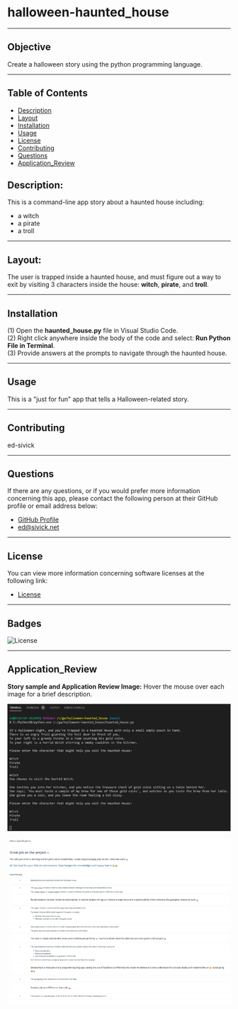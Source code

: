 # halloween-haunted_house
___
## Objective
Create a halloween story using the python programming language.
___
## Table of Contents
* [Description](#description)
* [Layout](#layout)
* [Installation](#installation)
* [Usage](#usage)
* [License](#license)
* [Contributing](#contributing)
* [Questions](#questions)
* [Application_Review](#application_review)
## Description:
 This is a command-line app story about a haunted house including:
 - a witch
 - a pirate
 - a troll
_____
## Layout:
The user is trapped inside a haunted house, and must figure out a way to exit by visiting 3 characters inside the house: **witch**, **pirate**, and **troll**.
___
## Installation
(1) Open the **haunted_house.py** file in Visual Studio Code.   
(2) Right click anywhere inside the body of the code and select: **Run Python File in Terminal**.   
(3) Provide answers at the prompts to navigate through the haunted house.        
_____
## Usage
This is a "just for fun" app that tells a Halloween-related story. 
_____
## Contributing
ed-sivick
_____
## Questions
If there are any questions, or if you would prefer more information concerning this app,
please contact the following person at their GitHub profile or email address below:

* [GitHub Profile](https://github.com/ed-sivick)
* ed@sivick.net
_____
## License
You can view more information concerning software licenses at the following link:

* [License](https://opensource.org/licenses/MIT)
_____
## Badges
![License](https://img.shields.io/badge/License-MIT-blue.svg "License Badge")
___
## Application_Review  
  
**Story sample and Application Review Image:** Hover the mouse over each image for a brief description.
<p align="left">
  <img src="images/story_sample.png" width="800" title="sample text of haunted house story" alt="sample text of haunted house story">
  </p>

  <p align="left">
  <img src="images/haunted_house_review.png" width="800" title="image of Udacity review" alt="image of Udacity review">
  </p>
  